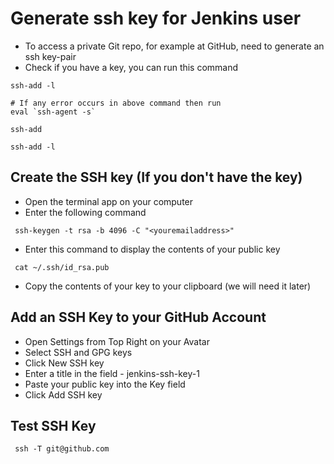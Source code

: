 # Generate ssh key for Jenkins user
 - To access a private Git repo, for example at GitHub, need to generate an ssh key-pair
 - Check if you have a key, you can run this command
```
ssh-add -l
```

```
# If any error occurs in above command then run
eval `ssh-agent -s`
```

```
ssh-add
```

```
ssh-add -l
```

## Create the SSH key (If you don't have the key)
 - Open the terminal app on your computer
 - Enter the following command
```
 ssh-keygen -t rsa -b 4096 -C "<youremailaddress>"
```

 - Enter this command to display the contents of your public key
```
 cat ~/.ssh/id_rsa.pub
```

 - Copy the contents of your key to your clipboard (we will need it later)


## Add an SSH Key to your GitHub Account
 - Open Settings from Top Right on your Avatar
 - Select SSH and GPG keys
 - Click New SSH key
 - Enter a title in the field - jenkins-ssh-key-1
 - Paste your public key into the Key field
 - Click Add SSH key

## Test SSH Key
```
 ssh -T git@github.com
```
